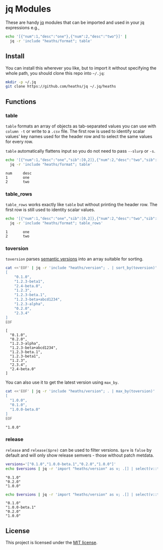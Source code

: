 # jq Modules

These are handy [jq] modules that can be imported and used in your jq expressions e.g.,

```bash
echo '[{"num":1,"desc":"one"},{"num":2,"desc":"two"}]' |
  jq -r 'include "heaths/format"; table'
```

## Install

You can install this wherever you like, but to import it without specifying the whole path,
you should clone this repo into `~/.jq`:

```bash
mkdir -p ~/.jq
git clone https://github.com/heaths/jq ~/.jq/heaths
```

## Functions

### table

`table` formats an array of objects as tab-separated values you can use with `column -t` or write to a `.csv` file.
The first row is used to identify scalar values' key names used for the header row and to select the same values for every row.

`table` automatically flattens input so you do not need to pass `--slurp` or `-s`.

```bash
echo '[{"num":1,"desc":"one","sib":[0,2]},{"num":2,"desc":"two","sib":[1,3]}]' |
  jq -r 'include "heaths/format"; table'
```

```text
num     desc
1       one
2       two
```

### table_rows

`table_rows` works exactly like `table` but without printing the header row. The first row is still used to identity scalar values.

```bash
echo '[{"num":1,"desc":"one","sib":[0,2]},{"num":2,"desc":"two","sib":[1,3]}]' |
  jq -r 'include "heaths/format"; table_rows'
```

```text
1       one
2       two
```

### toversion

`toversion` parses [semantic versions](https://semver.org) into an array suitable for sorting.

```bash
cat <<'EOF' | jq -r 'include "heaths/version"; . | sort_by(toversion)'
[
    "0.1.0",
    "1.2.3-beta1",
    "2.4-beta.0",
    "1.2.3",
    "1.2.3-beta.1",
    "1.2.3-beta+abcd1234",
    "1.2.3-alpha",
    "0.2.0",
    "2.3.4"
]
EOF
```

```text
[
  "0.1.0",
  "0.2.0",
  "1.2.3-alpha",
  "1.2.3-beta+abcd1234",
  "1.2.3-beta.1",
  "1.2.3-beta1",
  "1.2.3",
  "2.3.4",
  "2.4-beta.0"
]
```

You can also use it to get the latest version using `max_by`.

```bash
cat <<'EOF' | jq -r 'include "heaths/version"; . | max_by(toversion)'
[
  "1.0.0",
  "0.1.0",
  "1.0.0-beta.0"
]
EOF
```

```text
"1.0.0"
```

### release

`release` and `release($pre)` can be used to filter versions. `$pre` is `false` by default and will only show release semvers - those without patch metdata.

```bash
versions='["0.1.0","1.0.0-beta.1","0.2.0","1.0.0"]'
echo $versions | jq -r 'import "heaths/version" as v; .[] | select(v::toversion | v::release)'
```

```text
"0.1.0"
"0.2.0"
"1.0.0"
```

```bash
echo $versions | jq -r 'import "heaths/version" as v; .[] | select(v::toversion | v::release(true))'
```

```text
"0.1.0"
"1.0.0-beta.1"
"0.2.0"
"1.0.0"
```

## License

This project is licensed under the [MIT license](LICENSE.txt).

[jq]: https://jqlang.github.io/jq
